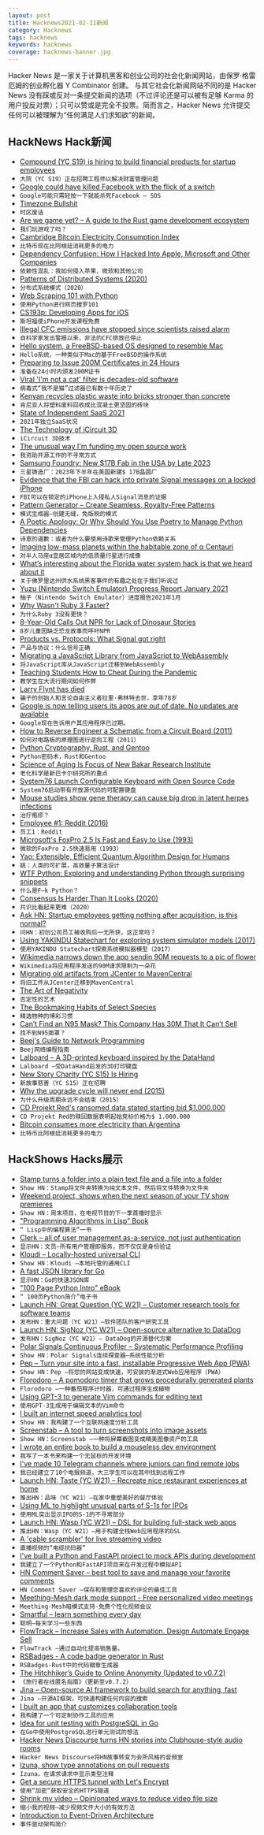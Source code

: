 ```yaml
---
layout: post
title: Hacknews2021-02-11新闻
category: Hacknews
tags: hacknews
keywords: hacknews
coverage: hacknews-banner.jpg
---
```


Hacker News 是一家关于计算机黑客和创业公司的社会化新闻网站，由保罗·格雷厄姆的创业孵化器 Y Combinator 创建。
与其它社会化新闻网站不同的是 Hacker News 没有踩或反对一条提交新闻的选项（不过评论还是可以被有足够 Karma 的用户投反对票）；只可以赞或是完全不投票。简而言之，Hacker News 允许提交任何可以被理解为“任何满足人们求知欲”的新闻。

## HackNews Hack新闻


- [Compound (YC S19) is hiring to build financial products for startup employees](https://withcompound.com/careers)
- `大院（YC S19）正在招聘工程师以解决财富管理问题`
- [Google could have killed Facebook with the flick of a switch](https://shaneosullivan.wordpress.com/2020/12/02/the-story-of-how-google-could-have-killed-facebook-with-the-flick-of-a-switch/)
- `Google可能只需轻按一下就能杀死Facebook – SOS`
- [Timezone Bullshit](https://blog.wesleyac.com/posts/timezone-bullshit)
- `时区废话`
- [Are we game yet? – A guide to the Rust game development ecosystem](https://arewegameyet.rs/)
- `我们玩游戏了吗？ `
- [Cambridge Bitcoin Electricity Consumption Index](https://cbeci.org/cbeci/comparisons)
- `比特币现在比阿根廷消耗更多的电力`
- [Dependency Confusion: How I Hacked Into Apple, Microsoft and Other Companies](https://medium.com/@alex.birsan/dependency-confusion-4a5d60fec610)
- `依赖性混乱：我如何侵入苹果，微软和其他公司`
- [Patterns of Distributed Systems (2020)](https://martinfowler.com/articles/patterns-of-distributed-systems/)
- `分布式系统模式（2020）`
- [Web Scraping 101 with Python](https://www.scrapingbee.com/blog/web-scraping-101-with-python/)
- `使用Python进行网页搜罗101`
- [CS193p: Developing Apps for iOS](https://cs193p.sites.stanford.edu/)
- `斯坦福使iPhone开发课程免费`
- [Illegal CFC emissions have stopped since scientists raised alarm](https://www.nature.com/articles/d41586-021-00360-0)
- `自科学家发出警报以来，非法的CFC排放已停止`
- [Hello system, a FreeBSD-based OS designed to resemble Mac](https://hellosystem.github.io/docs/)
- `Hello系统，一种类似于Mac的基于FreeBSD的操作系统`
- [Preparing to Issue 200M Certificates in 24 Hours](https://letsencrypt.org/2021/02/10/200m-certs-24hrs.html)
- `准备在24小时内颁发200M证书`
- [Viral 'I'm not a cat' filter is decades-old software](https://www.bbc.co.uk/news/technology-56010156)
- `病毒式“我不是猫”过滤器已有数十年历史了`
- [Kenyan recycles plastic waste into bricks stronger than concrete](https://www.reuters.com/article/us-kenya-environment-recycling-idUSKBN2A211N)
- `肯尼亚人将塑料废料回收成比混凝土更坚固的砖块`
- [State of Independent SaaS 2021](https://microconf.com/sois-report-2021)
- `2021年独立SaaS状况`
- [The Technology of iCircuit 3D](https://praeclarum.org/2021/02/08/tech-of-icircuit3d.html)
- `iCircuit 3D技术`
- [The unusual way I'm funding my open source work](https://kerkour.com/blog/the-unusual-way-im-funding-my-open-source-work/)
- `我资助开源工作的不寻常方式`
- [Samsung Foundry: New $17B Fab in the USA by Late 2023](https://www.anandtech.com/show/16483/samsung-in-the-usa-a-17-billion-usd-fab-by-late-2023)
- `三星铸造厂：2023年下半年在美国新建$ 17B晶圆厂`
- [Evidence that the FBI can hack into private Signal messages on a locked iPhone](https://www.forbes.com/sites/thomasbrewster/2021/02/08/can-the-fbi-can-hack-into-private-signal-messages-on-a-locked-iphone-evidence-indicates-yes/)
- `FBI可以在锁定的iPhone上入侵私人Signal消息的证据`
- [Pattern Generator – Create Seamless, Royalty-Free Patterns](https://doodad.dev/pattern-generator/)
- `模式生成器–创建无缝，免版税的模式`
- [A Poetic Apology: Or Why Should You Use Poetry to Manage Python Dependencies](https://muttdata.ai/blog/2020/08/21/a-poetic-apology.html)
- `诗意的道歉：或者为什么要使用诗歌来管理Python依赖关系`
- [Imaging low-mass planets within the habitable zone of α Centauri](https://www.nature.com/articles/s41467-021-21176-6)
- `对半人马座α宜居区域内的低质量行星进行成像`
- [What’s interesting about the Florida water system hack is that we heard about it](https://krebsonsecurity.com/2021/02/whats-most-interesting-about-the-florida-water-system-hack-that-we-heard-about-it-at-all/)
- `关于佛罗里达州供水系统黑客事件的有趣之处在于我们听说过`
- [Yuzu (Nintendo Switch Emulator) Progress Report January 2021](https://yuzu-emu.org/entry/yuzu-progress-report-jan-2021/)
- `柚子（Nintendo Switch Emulator）进度报告2021年1月`
- [Why Wasn't Ruby 3 Faster?](https://www.fastruby.io/blog/ruby/performance/why-wasnt-ruby-3-faster.html)
- `为什么Ruby 3没有更快？`
- [8-Year-Old Calls Out NPR for Lack of Dinosaur Stories](https://www.npr.org/2021/02/09/965953078/8-year-old-calls-out-npr-for-lack-of-dinosaur-stories)
- `8岁儿童因缺乏恐龙故事而呼吁NPR`
- [Products vs. Protocols: What Signal got right](https://snikket.org/blog/products-vs-protocols/)
- `产品与协议：什么信号正确`
- [Migrating a JavaScript Library from JavaScript to WebAssembly](https://engineering.q42.nl/webassembly/)
- `将JavaScript库从JavaScript迁移到WebAssembly`
- [Teaching Students How to Cheat During the Pandemic](https://daveeargle.com/2020/09/11/kobayashi-maru-proctorio-version/)
- `教学生在大流行期间如何作弊`
- [Larry Flynt has died](https://www.bbc.com/news/world-us-canada-56019589)
- `骗子的创始人和言论自由主义者拉里·弗林特去世，享年78岁`
- [Google is now telling users its apps are out of date. No updates are available](https://spencerdailey.com/2021/02/10/google-itself-is-now-telling-users-their-apps-are-out-of-date-despite-no-updates-being-available/)
- `Google现在告诉用户其应用程序已过期。`
- [How to Reverse Engineer a Schematic from a Circuit Board (2011)](https://www.instructables.com/How-to-reverse-engineer-a-schematic-from-a-circuit/)
- `如何对电路板的原理图进行逆向工程（2011）`
- [Python Cryptography, Rust, and Gentoo](https://lwn.net/SubscriberLink/845535/b994663dd32cf51c/)
- `Python密码术，Rust和Gentoo`
- [Science of Aging Is Focus of New Bakar Research Institute](https://www.ucsf.edu/news/2021/02/419781/science-aging-focus-new-bakar-research-institute)
- `老化科学是新巴卡尔研究所的重点`
- [System76 Launch Configurable Keyboard with Open Source Code](https://github.com/system76/launch)
- `System76启动带有开放源代码的可配置键盘`
- [Mouse studies show gene therapy can cause big drop in latent herpes infections](https://www.fredhutch.org/en/news/center-news/2020/08/herpes-simplex-gene-therapy.html)
- `治疗疱疹？`
- [Employee #1: Reddit (2016)](https://blog.ycombinator.com/chris-slowe-interview/)
- `员工1：Reddit`
- [Microsoft's FoxPro 2.5 Is Fast and Easy to Use (1993)](https://www.latimes.com/archives/la-xpm-1993-04-08-fi-20371-story.html)
- `微软的FoxPro 2.5快速易用（1993）`
- [Yao: Extensible, Efficient Quantum Algorithm Design for Humans](https://yaoquantum.org/)
- `姚：人类的可扩展，高效量子算法设计`
- [WTF Python: Exploring and understanding Python through surprising snippets](https://github.com/satwikkansal/wtfpython)
- `什么是F–k Python？`
- [Consensus Is Harder Than It Looks (2020)](https://brooker.co.za/blog/2020/10/05/consensus.html)
- `共识比看起来更难（2020）`
- [Ask HN: Startup employees getting nothing after acquisition, is this normal?](item?id=26098882)
- `问HN：初创公司员工被收购后一无所获，这正常吗？`
- [Using YAKINDU Statechart for exploring system simulator models (2017)](https://blogs.itemis.com/en/using-yakindu-statechart-tools-for-exploring-system-simulator-models-in-dynamic-probabilistic-safety-assessment)
- `使用YAKINDU Statechart探索系统模拟器模型（2017）`
- [Wikimedia narrows down the app sendin 90M requests to a pic of flower](https://phabricator.wikimedia.org/T273741#6815828)
- `Wikimedia将应用程序发送的90M请求限制为一朵花`
- [Migrating old artifacts from JCenter to MavenCentral](https://www.marcogomiero.com/posts/2021/move-libray-jcenter-to-maven/)
- `将旧工件从JCenter迁移到MavenCentral`
- [The Art of Negativity](https://przekroj.pl/en/society/the-art-of-negativity-enis-yucekoralp)
- `否定性的艺术`
- [The Bookmaking Habits of Select Species](https://www.lightspeedmagazine.com/fiction/the-bookmaking-habits-of-select-species/)
- `精选物种的博彩习惯`
- [Can’t Find an N95 Mask? This Company Has 30M That It Can’t Sell](https://www.nytimes.com/2021/02/10/health/covid-masks-china-united-states.html)
- `找不到N95面罩？`
- [Beej's Guide to Network Programming](https://beej.us/guide/bgnet/html/)
- `Beej网络编程指南`
- [Lalboard – A 3D-printed keyboard inspired by the DataHand](https://github.com/JesusFreke/lalboard)
- `Lalboard –受DataHand启发的3D打印键盘`
- [New Story Charity (YC S15) Is Hiring](https://www.workatastartup.com/jobs/33188)
- `新故事慈善（YC S15）正在招聘`
- [Why the upgrade cycle will never end (2015)](https://www.scientificamerican.com/article/why-the-upgrade-cycle-will-never-end/)
- `为什么升级周期永远不会结束（2015）`
- [CD Projekt Red's ransomed data stated starting bid $1.000.000](https://twitter.com/vxunderground/status/1359473460448231425)
- `CD Projekt Red的赎回数据表明起始竞标价格为$ 1.000.000`
- [Bitcoin consumes more electricity than Argentina](https://www.bbc.com/news/technology-56012952)
- `比特币比阿根廷消耗更多的电力`


## HackShows Hacks展示

- [ Stamp turns a folder into a plain text file and a file into a folder](https://github.com/treenotation/jtree/tree/master/langs/stamp)
- `Show HN：Stamp将文件夹转换为纯文本文件，然后将文件转换为文件夹`
- [ Weekend project, shows when the next season of your TV show premieres](item?id=26066346)
- `Show HN：周末项目，在电视节目的下一季首播时显示`
- [ "Programming Algorithms in Lisp” Book](https://www.apress.com/gp/book/9781484264270)
- `“ Lisp中的编程算法”一书`
- [ Clerk – all of user management as-a-service, not just authentication](https://clerk.dev/blog/all-of-user-management-not-just-authentication)
- `显示HN：文员–所有用户管理即服务，而不仅仅是身份验证`
- [ Kloudi – Locally-hosted universal CLI](https://kloudi.tech)
- `Show HN：Kloudi –本地托管的通用CLI`
- [ A fast JSON library for Go](https://github.com/goccy/go-json)
- `显示HN：Go的快速JSON库`
- [ "100 Page Python Intro" eBook](https://learnbyexample.github.io/100_page_python_intro/introduction.html)
- `“ 100页Python简介”电子书`
- [Launch HN: Great Question (YC W21) – Customer research tools for software teams](item?id=26079141)
- `发布HN：重大问题（YC W21）–软件团队的客户研究工具`
- [Launch HN: SigNoz (YC W21) – Open-source alternative to DataDog](item?id=26079389)
- `发布HN：SigNoz（YC W21）– DataDog的开源替代方案`
- [ Polar Signals Continuous Profiler – Systematic Performance Profiling](https://www.polarsignals.com/blog/posts/2021/02/09/announcing-polar-signals-continuous-profiler/)
- `Show HN：Polar Signals连续探查器–系统性能分析`
- [ Pep – Turn your site into a fast, installable Progressive Web App (PWA)](https://pep.dev/?hn)
- `Show HN：Pep –将您的网站变成快速，可安装的渐进式Web应用程序（PWA）`
- [ Florodoro – A pomodoro timer that grows procedurally generated plants](https://github.com/xiaoxiae/Florodoro)
- `Florodoro –一种番茄程序计时器，可通过程序生成植物`
- [ Using GPT-3 to generate Vim commands for editing text](https://jameslu.substack.com/p/using-gpt-3-to-generate-vim-commands)
- `使用GPT-3生成用于编辑文本的Vim命令`
- [ I built an internet speed analytics tool](https://www.ronaldlangeveld.com/isp-logger)
- `Show HN：我构建了一个互联网速度分析工具`
- [ Screenstab – A tool to turn screenshots into image assets](https://www.screenstab.com/)
- `Show HN：Screenstab –一种将屏幕截图变成精美图像资产的工具`
- [ I wrote an entire book to build a mouseless dev environment](https://themouseless.dev/)
- `我写了一本书来构建一个无鼠标的开发环境`
- [ I've made 10 Telegram channels where juniors can find remote jobs](https://twitter.com/xoelipedes/status/1359465041985175552)
- `我已经建立了10个电报频道，大三学生可以在其中找到远程工作`
- [Launch HN: Taste (YC W21) – Recreate nice restaurant experiences at home](https://www.gettaste.com)
- `推出HN：品味（YC W21）–在家中重塑美好的餐厅体验`
- [ Using ML to highlight unusual parts of S-1s for IPOs](http://marketvirgil.com)
- `使用ML突出显示IPO的S-1的不寻常部分`
- [Launch HN: Wasp (YC W21) – DSL for building full-stack web apps](item?id=26091956)
- `推出HN：Wasp（YC W21）–用于构建全栈Web应用程序的DSL`
- [ A 'cable scrambler' for live streaming video](http://jollo.org/LNT/doc/pitahaya)
- `直播视频的“电缆扰码器”`
- [ I've built a Python and FastAPI project to mock APIs during development](https://github.com/umutseven92/apyr)
- `我建立了一个Python和FastAPI项目来在开发过程中模拟API`
- [ HN Comment Saver – best tool to save and manage your favorite comments](https://chrome.google.com/webstore/detail/hacker-news-comment-saver/fmpbnaamaalmfkobkahjhacloiapigke/related?hl=en)
- `HN Comment Saver –保存和管理您喜欢的评论的最佳工具`
- [ Meething-Mesh dark mode support - Free personalized video meetings](https://meething.github.io/meething-mesh/?room=hackernews)
- `Meething-Mesh暗模式支持-免费个性化视频会议`
- [ Smartful – learn something every day](http://getsmartful.com)
- `聪明–每天学习一些东西`
- [ FlowTrack – Increase Sales with Automation. Design Automate Engage Sell](https://flowtrack.co/)
- `FlowTrack –通过自动化提高销售量。`
- [ RSBadges - A code badge generator in Rust](https://gitlab.com/tangram-vision-oss/rsbadges)
- `RSBadges-Rust中的代码徽章生成器`
- [ The Hitchhiker’s Guide to Online Anonymity (Updated to v0.7.2)](https://anonymousplanet.github.io/)
- `《旅行者在线匿名指南》（更新至v0.7.2）`
- [ Jina – Open-source AI framework to build search for anything, fast](https://github.com/jina-ai/jina/)
- `Jina –开源AI框架，可快速构建任何内容的搜索`
- [ I built an app that customizes collaboration tools](http://tietoon.com/)
- `我构建了一个可定制协作工具的应用`
- [ Idea for unit testing with PostgreSQL in Go](https://github.com/borud/drydock)
- `在Go中使用PostgreSQL进行单元测试的想法`
- [ Hacker News Discourse turns HN stories into Clubhouse-style audio rooms](item?id=26096634)
- `Hacker News Discourse将HN故事转变为会所风格的音频室`
- [ Izuna, show type annotations on pull requests](https://github.com/matsumonkie/izuna)
- `Izuna，在请求请求中显示类型注释`
- [ Get a secure HTTPS tunnel with Let's Encrypt](https://inlets.dev/blog/2021/02/11/secure-letsencrypt-tunnel.html)
- `使用“加密”获取安全的HTTPS隧道`
- [ Shrink my video – Opinionated ways to reduce video file size](https://acailly.github.io/shrink-my-video/)
- `缩小我的视频–减少视频文件大小的有效方法`
- [ Introduction to Event-Driven Architecture](https://medium.com/microservicegeeks/introduction-to-event-driven-architecture-e94ef442d824)
- `事件驱动架构简介`


